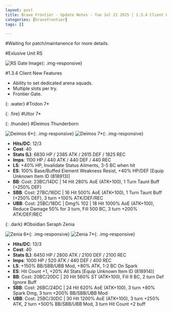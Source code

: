 ```yaml
---
layout: post
title: Brave Frontier - Update Notes - Tue Jul 21 2015 | 1.3.4 Client Update | Ultor/Tridon 7* | New Exclusive Units
categories: [bravefrontier]
tags: []

---
```


#Waiting for patch/maintanence for more details.

#Exlusive Unit RS

![RS Gate Image](//i.imgur.com/uA1HX8O.png){: .img-responsive}

#1.3.4 Client New Features

* Ability to set dedicated arena squads.
* Multiple slots per try.
* Frontier Gate.

{: .water}
#Tridon 7*

{: .fire}
#Ultor 7*

{: .thunder}
#Deimos Thunderborn

![Deimos 6*](//i.imgur.com/8i1YuQV.png){: .img-responsive}
![Deimos 7*](//i.imgur.com/wfYDwi9.png){: .img-responsive}

* **Hits/DC**: 12/3 
* **Cost**: 40
* **Stats (L)**: 6830 HP / 2385 ATK / 2615 DEF / 1825 REC 
* **Imps**: 1100 HP / 440 ATK / 440 DEF / 440 REC
* **LS**: +40% HP, Invalidate Status Ailments, 3-5 BC when hit
* **ES**: 100% Base/Buffed Element Weakness Resist, +40% HP/DEF [Equip Unknown Item ID (818913)]
* **BB**: Cost: 23BC/14DC | 14 Hit 280% AoE (ATK+100), 1 Turn Taunt Buff (+250% DEF)
* **SBB**: Cost: 27BC/16DC | 16 Hit 500% AoE (ATK+100), 1 Turn Taunt Buff (+250% DEF), 3 turn +100% ATK/DEF/REC
* **UBB**: Cost: 25BC/18DC | Dmg% 102 | 18 Hit 1000% AoE (ATK+100), Reduce Damage 50% for 3 turn, Fill 500 BC, 3 turn +200% ATK/DEF/REC

{: .dark}
#Obsidian Seraph Zenia

![Zenia 6*](//i.imgur.com/tQKnGAN.png){: .img-responsive}
![Zenia 7*](//i.imgur.com/p9sZdP7.png){: .img-responsive}

* **Hits/DC**: 13/3
* **Cost**: 40
* **Stats (L)**: 6450 HP / 2800 ATK / 2100 DEF / 2100 REC 
* **Imps**: 1000 HP / 520 ATK / 440 DEF / 400 REC
* **LS**: +150% BB/SBB/UBB Mod, +80% ATK, 1-2 BC On Spark
* **ES**: Hit Count +1, +20% All Stats [Equip Unknown Item ID (818914)]
* **BB**: Cost: 20BC/20DC | 20 Hit 560% ST (ATK+100), Fill 9 BC, 2 turn Def Ignore Buff
* **SBB**: Cost: 26BC/24DC | 24 Hit 620% AoE (ATK+100), 3 turn +80% Spark Dmg, 3 turn +200% BB/SBB/UBB Mod
* **UBB**: Cost: 25BC/30DC | 30 Hit 1200% AoE (ATK+100), 3 turn +250% ATK, 2 turn +500% BB/SBB/UBB Mod, 3 turn Hit Count +2 buff